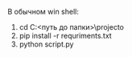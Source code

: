В обычном win shell:
1. cd C:\<путь до папки>\projecto
2. pip install -r requriments.txt
3. python script.py